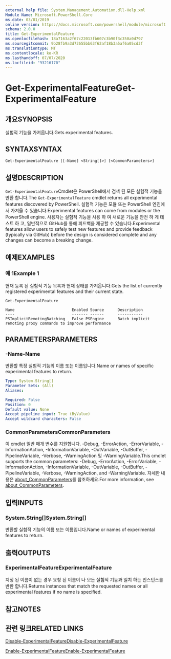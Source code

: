 ```yaml
---
external help file: System.Management.Automation.dll-Help.xml
Module Name: Microsoft.PowerShell.Core
ms.date: 03/01/2019
online version: https://docs.microsoft.com/powershell/module/microsoft.powershell.core/get-experimentalfeature?view=powershell-7&WT.mc_id=ps-gethelp
schema: 2.0.0
title: Get-ExperimentalFeature
ms.openlocfilehash: 18a7163a2f67c22013fb607c3b90f3c350a0d797
ms.sourcegitcommit: 9b28fb9a3d72655bb63f62af18b3a5af6a05cd3f
ms.translationtype: MT
ms.contentlocale: ko-KR
ms.lasthandoff: 07/07/2020
ms.locfileid: "93216170"
---
```

# <span data-ttu-id="4c84b-102">Get-ExperimentalFeature</span><span class="sxs-lookup"><span data-stu-id="4c84b-102">Get-ExperimentalFeature</span></span>

## <span data-ttu-id="4c84b-103">개요</span><span class="sxs-lookup"><span data-stu-id="4c84b-103">SYNOPSIS</span></span>
<span data-ttu-id="4c84b-104">실험적 기능을 가져옵니다.</span><span class="sxs-lookup"><span data-stu-id="4c84b-104">Gets experimental features.</span></span>

## <span data-ttu-id="4c84b-105">SYNTAX</span><span class="sxs-lookup"><span data-stu-id="4c84b-105">SYNTAX</span></span>

```
Get-ExperimentalFeature [[-Name] <String[]>] [<CommonParameters>]
```

## <span data-ttu-id="4c84b-106">설명</span><span class="sxs-lookup"><span data-stu-id="4c84b-106">DESCRIPTION</span></span>

<span data-ttu-id="4c84b-107">`Get-ExperimentalFeature`Cmdlet은 PowerShell에서 검색 된 모든 실험적 기능을 반환 합니다.</span><span class="sxs-lookup"><span data-stu-id="4c84b-107">The `Get-ExperimentalFeature` cmdlet returns all experimental features discovered by PowerShell.</span></span>
<span data-ttu-id="4c84b-108">실험적 기능은 모듈 또는 PowerShell 엔진에서 가져올 수 있습니다.</span><span class="sxs-lookup"><span data-stu-id="4c84b-108">Experimental features can come from modules or the PowerShell engine.</span></span> <span data-ttu-id="4c84b-109">사용자는 실험적 기능을 사용 하 여 새로운 기능을 안전 하 게 테스트 하 고, 일반적으로 GitHub를 통해 피드백을 제공할 수 있습니다.</span><span class="sxs-lookup"><span data-stu-id="4c84b-109">Experimental features allow users to safely test new features and provide feedback (typically via GitHub) before the design is considered complete and any changes can become a breaking change.</span></span>

## <span data-ttu-id="4c84b-110">예제</span><span class="sxs-lookup"><span data-stu-id="4c84b-110">EXAMPLES</span></span>

### <span data-ttu-id="4c84b-111">예 1</span><span class="sxs-lookup"><span data-stu-id="4c84b-111">Example 1</span></span>

<span data-ttu-id="4c84b-112">현재 등록 된 실험적 기능 목록과 현재 상태를 가져옵니다.</span><span class="sxs-lookup"><span data-stu-id="4c84b-112">Gets the list of currently registered experimental features and their current state.</span></span>

```powershell
Get-ExperimentalFeature
```

```Output
Name                         Enabled Source      Description
----                         ------- ------      -----------
PSImplicitRemotingBatching   False PSEngine      Batch implicit remoting proxy commands to improve performance
```

## <span data-ttu-id="4c84b-113">PARAMETERS</span><span class="sxs-lookup"><span data-stu-id="4c84b-113">PARAMETERS</span></span>

### <span data-ttu-id="4c84b-114">-Name</span><span class="sxs-lookup"><span data-stu-id="4c84b-114">-Name</span></span>

<span data-ttu-id="4c84b-115">반환할 특정 실험적 기능의 이름 또는 이름입니다.</span><span class="sxs-lookup"><span data-stu-id="4c84b-115">Name or names of specific experimental features to return.</span></span>

```yaml
Type: System.String[]
Parameter Sets: (All)
Aliases:

Required: False
Position: 0
Default value: None
Accept pipeline input: True (ByValue)
Accept wildcard characters: False
```

### <span data-ttu-id="4c84b-116">CommonParameters</span><span class="sxs-lookup"><span data-stu-id="4c84b-116">CommonParameters</span></span>

<span data-ttu-id="4c84b-117">이 cmdlet 일반 매개 변수를 지원합니다. -Debug, -ErrorAction, -ErrorVariable, -InformationAction, -InformationVariable, -OutVariable, -OutBuffer, -PipelineVariable, -Verbose, -WarningAction 및 -WarningVariable.</span><span class="sxs-lookup"><span data-stu-id="4c84b-117">This cmdlet supports the common parameters: -Debug, -ErrorAction, -ErrorVariable, -InformationAction, -InformationVariable, -OutVariable, -OutBuffer, -PipelineVariable, -Verbose, -WarningAction, and -WarningVariable.</span></span> <span data-ttu-id="4c84b-118">자세한 내용은 [about_CommonParameters](https://go.microsoft.com/fwlink/?LinkID=113216)를 참조하세요.</span><span class="sxs-lookup"><span data-stu-id="4c84b-118">For more information, see [about_CommonParameters](https://go.microsoft.com/fwlink/?LinkID=113216).</span></span>

## <span data-ttu-id="4c84b-119">입력</span><span class="sxs-lookup"><span data-stu-id="4c84b-119">INPUTS</span></span>

### <span data-ttu-id="4c84b-120">System.String[]</span><span class="sxs-lookup"><span data-stu-id="4c84b-120">System.String[]</span></span>

<span data-ttu-id="4c84b-121">반환할 실험적 기능의 이름 또는 이름입니다.</span><span class="sxs-lookup"><span data-stu-id="4c84b-121">Name or names of experimental features to return.</span></span>

## <span data-ttu-id="4c84b-122">출력</span><span class="sxs-lookup"><span data-stu-id="4c84b-122">OUTPUTS</span></span>

### <span data-ttu-id="4c84b-123">ExperimentalFeature</span><span class="sxs-lookup"><span data-stu-id="4c84b-123">ExperimentalFeature</span></span>

<span data-ttu-id="4c84b-124">지정 된 이름이 없는 경우 요청 된 이름이 나 모든 실험적 기능과 일치 하는 인스턴스를 반환 합니다.</span><span class="sxs-lookup"><span data-stu-id="4c84b-124">Returns instances that match the requested names or all experimental features if no name is specified.</span></span>

## <span data-ttu-id="4c84b-125">참고</span><span class="sxs-lookup"><span data-stu-id="4c84b-125">NOTES</span></span>

## <span data-ttu-id="4c84b-126">관련 링크</span><span class="sxs-lookup"><span data-stu-id="4c84b-126">RELATED LINKS</span></span>

[<span data-ttu-id="4c84b-127">Disable-ExperimentalFeature</span><span class="sxs-lookup"><span data-stu-id="4c84b-127">Disable-ExperimentalFeature</span></span>](Disable-ExperimentalFeature.md)

[<span data-ttu-id="4c84b-128">Enable-ExperimentalFeature</span><span class="sxs-lookup"><span data-stu-id="4c84b-128">Enable-ExperimentalFeature</span></span>](Enable-ExperimentalFeature.md)
